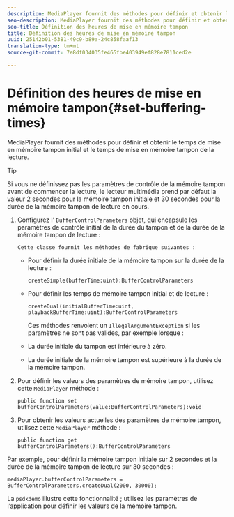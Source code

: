 ```yaml
---
description: MediaPlayer fournit des méthodes pour définir et obtenir le temps de mise en mémoire tampon initial et le temps de mise en mémoire tampon de la lecture.
seo-description: MediaPlayer fournit des méthodes pour définir et obtenir le temps de mise en mémoire tampon initial et le temps de mise en mémoire tampon de la lecture.
seo-title: Définition des heures de mise en mémoire tampon
title: Définition des heures de mise en mémoire tampon
uuid: 25142b01-5381-49c9-b89a-24c858faaf13
translation-type: tm+mt
source-git-commit: 7e8df034035fe465fbe403949ef828e7811ced2e

---
```



# Définition des heures de mise en mémoire tampon{#set-buffering-times}

MediaPlayer fournit des méthodes pour définir et obtenir le temps de mise en mémoire tampon initial et le temps de mise en mémoire tampon de la lecture.

>[!TIP]
>
>Si vous ne définissez pas les paramètres de contrôle de la mémoire tampon avant de commencer la lecture, le lecteur multimédia prend par défaut la valeur 2 secondes pour la mémoire tampon initiale et 30 secondes pour la durée de la mémoire tampon de lecture en cours.

1. Configurez l’ `BufferControlParameters` objet, qui encapsule les paramètres de contrôle initial de la durée du tampon et de la durée de la mémoire tampon de lecture :

       Cette classe fournit les méthodes de fabrique suivantes :
   
   * Pour définir la durée initiale de la mémoire tampon sur la durée de la lecture :

      ```
      createSimple(bufferTime:uint):BufferControlParameters
      ```

   * Pour définir les temps de mémoire tampon initial et de lecture :

      ```
      createDual(initialBufferTime:uint, playbackBufferTime:uint):BufferControlParameters 
      ```

      Ces méthodes renvoient un `IllegalArgumentException` si les paramètres ne sont pas valides, par exemple lorsque :

   * La durée initiale du tampon est inférieure à zéro.
   * La durée initiale de la mémoire tampon est supérieure à la durée de la mémoire tampon.

1. Pour définir les valeurs des paramètres de mémoire tampon, utilisez cette `MediaPlayer` méthode :

   ```
   public function set bufferControlParameters(value:BufferControlParameters):void
   ```

1. Pour obtenir les valeurs actuelles des paramètres de mémoire tampon, utilisez cette `MediaPlayer` méthode :

   ```
   public function get bufferControlParameters():BufferControlParameters
   ```

<!--<a id="example_B5C5004188574D8D8AB8525742767280"></a>-->

Par exemple, pour définir la mémoire tampon initiale sur 2 secondes et la durée de la mémoire tampon de lecture sur 30 secondes :

```
mediaPlayer.bufferControlParameters = BufferControlParameters.createDual(2000, 30000); 
```

La `psdkdemo` illustre cette fonctionnalité ; utilisez les paramètres de l’application pour définir les valeurs de la mémoire tampon.
